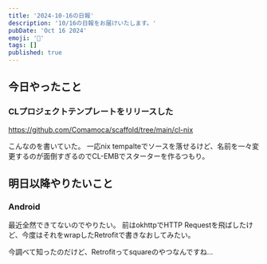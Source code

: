 ```yaml
---
title: '2024-10-16の日報'
description: '10/16の日報をお届けいたします。'
pubDate: 'Oct 16 2024'
emoji: '🦊'
tags: []
published: true
---
```


## 今日やったこと

### CLプロジェクトテンプレートをリリースした

https://github.com/Comamoca/scaffold/tree/main/cl-nix

こんなのを書いていた。 一応nix
tempalteでソースを落せるけど、名前を一々変更するのが面倒すぎるのでCL-EMBでスターターを作るつもり。

## 明日以降やりたいこと

### Android

最近全然できてないのでやりたい。 前はokhttpでHTTP
Requestを飛ばしたけど、今度はそれをwrapしたRetrofitで書きなおしてみたい。

今調べて知ったのだけど、Retrofitってsquareのやつなんですね...
